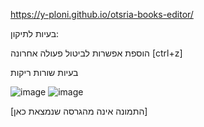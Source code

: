 https://y-ploni.github.io/otsria-books-editor/

בעיות לתיקון:

הוספת אפשרות לביטול פעולה אחרונה [ctrl+z]

בעיות שורות ריקות

![image](https://github.com/user-attachments/assets/a0413794-30a4-4750-8268-9d56ace1b49b)
![image](https://github.com/user-attachments/assets/a51c5905-ff50-4b9f-9648-e284a668c32b)

[התמונה אינה מהגרסה שנמצאת כאן]
